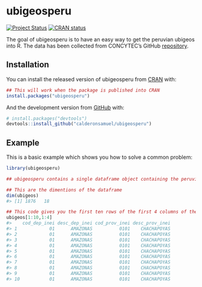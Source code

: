 
<!-- README.md is generated from README.Rmd. Please edit that file -->

# ubigeosperu

<!-- badges: start -->

[![Project
Status](https://www.repostatus.org/badges/latest/active.svg)](https://www.repostatus.org/#active)
[![CRAN
status](https://www.r-pkg.org/badges/version/ubigeosperu)](https://cran.r-project.org/package=ubigeosperu)
<!-- badges: end -->

The goal of ubigeosperu is to have an easy way to get the peruvian
ubigeos into R. The data has been collected from CONCYTEC’s GitHub
[repository](https://github.com/CONCYTEC/ubigeo-peru/blob/master/equivalencia-ubigeos-oti-concytec.csv).

## Installation

You can install the released version of ubigeosperu from
[CRAN](https://CRAN.R-project.org) with:

``` r
## This will work when the package is published into CRAN
install.packages("ubigeosperu")
```

And the development version from [GitHub](https://github.com/) with:

``` r
# install.packages("devtools")
devtools::install_github("calderonsamuel/ubigeosperu")
```

## Example

This is a basic example which shows you how to solve a common problem:

``` r
library(ubigeosperu)

## ubigeosperu contains a single dataframe object containing the peruvian ubigeos codes.

## This are the dimentions of the dataframe
dim(ubigeos)
#> [1] 1876   18

## This code gives you the first ten rows of the first 4 columns of the dataframe
ubigeos[1:10,1:4]
#>    cod_dep_inei desc_dep_inei cod_prov_inei desc_prov_inei
#> 1            01      AMAZONAS          0101    CHACHAPOYAS
#> 2            01      AMAZONAS          0101    CHACHAPOYAS
#> 3            01      AMAZONAS          0101    CHACHAPOYAS
#> 4            01      AMAZONAS          0101    CHACHAPOYAS
#> 5            01      AMAZONAS          0101    CHACHAPOYAS
#> 6            01      AMAZONAS          0101    CHACHAPOYAS
#> 7            01      AMAZONAS          0101    CHACHAPOYAS
#> 8            01      AMAZONAS          0101    CHACHAPOYAS
#> 9            01      AMAZONAS          0101    CHACHAPOYAS
#> 10           01      AMAZONAS          0101    CHACHAPOYAS
```
